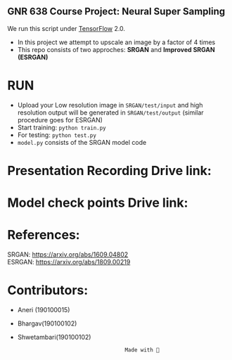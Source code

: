 ## GNR 638 Course Project: Neural Super Sampling

We run this script under [TensorFlow](https://www.tensorflow.org) 2.0.

- In this project we attempt to upscale an image by a factor of 4 times
- This repo consists of two approches: **SRGAN** and **Improved SRGAN (ESRGAN)**

# RUN
- Upload your Low resolution image in `SRGAN/test/input` and high resolution output will be generated in `SRGAN/test/output` (similar procedure goes for ESRGAN)
- Start training: `python train.py`
- For testing: `python test.py`
- `model.py` consists of the SRGAN model code

# Presentation Recording Drive link: 

# Model check points Drive link: 

# References:
SRGAN:	https://arxiv.org/abs/1609.04802 \
ESRGAN:	https://arxiv.org/abs/1809.00219

# Contributors:
- Aneri	(190100015)
- Bhargav(190100102)
- Shwetambari(190100102)

								        Made with 💙
